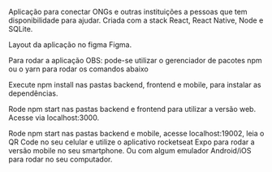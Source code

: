 
Aplicação para conectar ONGs e outras instituições a pessoas que tem disponibilidade para ajudar.
Criada com a stack React, React Native, Node e SQLite.


Layout da aplicação no figma Figma.

Para rodar a aplicação
OBS: pode-se utilizar o gerenciador de pacotes npm ou o yarn para rodar os comandos abaixo

Execute npm install nas pastas backend, frontend e mobile, para instalar as dependências.

Rode npm start nas pastas backend e frontend para utilizar a versão web. Acesse via localhost:3000.

Rode npm start nas pastas backend e mobile, acesse localhost:19002, leia o QR Code no seu celular e utilize o aplicativo rocketseat Expo para rodar a versão mobile no seu smartphone. Ou com algum emulador Android/iOS para rodar no seu computador.

         


